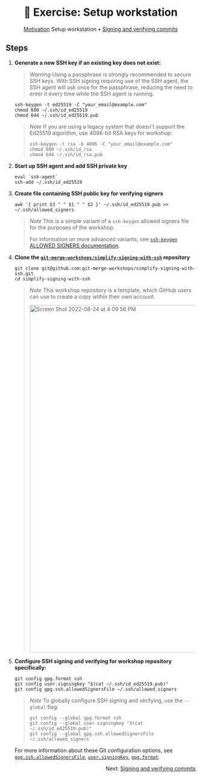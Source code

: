 <h1 align="center">&#127890; Exercise: Setup workstation</h1>

<p align="center">
  <a href="motivation.md">Motivation</a>
  Setup workstation •  
  <a href="sign-verify-commits.md">Signing and verifying commits</a>
</p>

## Steps

1. **Generate a new SSH key if an existing key does not exist:**

   > *Warning*
   > Using a passphrase is strongly recommended to secure SSH keys.  With SSH signing requiring use of the SSH agent, the SSH agent will ask once for the passphrase, reducing the need to enter it every time while the SSH agent is running.

   ```shell
   ssh-keygen -t ed25519 -C "your_email@example.com"
   chmod 600 ~/.ssh/id_ed25519
   chmod 644 ~/.ssh/id_ed25519.pub
   ```

   > *Note*
   > If you are using a legacy system that doesn't support the Ed25519 algorithm, use 4096-bit RSA keys for workshop:
   >
   > ```shell
   > ssh-keygen -t rsa -b 4096 -C "your_email@example.com"
   > chmod 600 ~/.ssh/id_rsa
   > chmod 644 ~/.ssh/id_rsa.pub
   > ```

1. **Start up SSH agent and add SSH private key**

   ```shell
   eval `ssh-agent`
   ssh-add ~/.ssh/id_ed25519
   ```

1. **Create file containing SSH public key for verifying signers**

   ```shell
   awk '{ print $3 " " $1 " " $2 }' ~/.ssh/id_ed25519.pub >> ~/.ssh/allowed_signers
   ```

   > *Note*
   > This is a simple variant of a `ssh-keygen` allowed signers file for the purposes of the workshop.
   >
   > For information on more advanced variants, see [`ssh-keygen` ALLOWED SIGNERS documentation][man-ssh-keygen-allowedsigners].

1. **Clone the [`git-merge-workshops/simplify-signing-with-ssh`](https://github.com/git-merge-workshops/simplify-signing-with-ssh) repository**

   ```shell
   git clone git@github.com:git-merge-workshops/simplify-signing-with-ssh.git
   cd simplify-signing-with-ssh
   ```

   > *Note*
   > This workshop repository is a template, which GitHub users can use to create a copy within their own account.
   >
   > <img width="920" alt="Screen Shot 2022-08-24 at 4 09 56 PM" src="https://user-images.githubusercontent.com/2089743/186513817-73b33136-0672-4a88-9c93-172404c2490f.png">

1. **Configure SSH signing and verifying for workshop repository specifically:**

   ```shell
   git config gpg.format ssh
   git config user.signingkey "$(cat ~/.ssh/id_ed25519.pub)"
   git config gpg.ssh.allowedSignersFile ~/.ssh/allowed_signers
   ```

   > *Note*
   > To globally configure SSH signing and verifying, use the `--global` flag:
   >
   > ```shell
   > git config --global gpg.format ssh
   > git config --global user.signingkey "$(cat ~/.ssh/id_ed25519.pub)"
   > git config --global gpg.ssh.allowedSignersFile ~/.ssh/allowed_signers
   > ```

   For more information about these Git configuration options, see [`gpg.ssh.allowedSignersFile`][man-git-config-gpgsshallowedsignersfile], [`user.signingKey`][man-git-config-usersigningkey], [`gpg.format`][man-git-config-gpgformat].

<p align="right">
  Next: <a href="sign-verify-commits.md">Signing and verifying commits</a>
</p>

[man-git-config-gpgsshallowedsignersfile]: https://git-scm.com/docs/git-config#Documentation/git-config.txt-gpgsshallowedSignersFile
[man-git-config-usersigningkey]: https://git-scm.com/docs/git-config#Documentation/git-config.txt-usersigningKey
[man-git-config-gpgformat]: https://git-scm.com/docs/git-config#Documentation/git-config.txt-gpgformat
[man-ssh-keygen-allowedsigners]: https://man7.org/linux/man-pages/man1/ssh-keygen.1.html#ALLOWED_SIGNERS